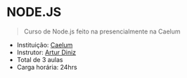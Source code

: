 # NODE.JS
> Curso de Node.js feito na presencialmente na Caelum

- Instituição: [Caelum](https://www.caelum.com.br)
- Instrutor: [Artur Diniz](https://github.com/artdiniz)
- Total de 3 aulas
- Carga horária: 24hrs